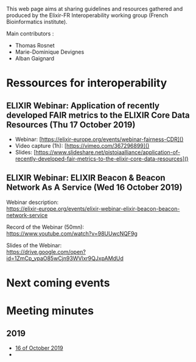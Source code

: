 This web page aims at sharing guidelines and resources gathered and produced by the Elixir-FR Interoperability working group (French Bioinformatics institute). 

Main contributors : 
  - Thomas Rosnet
  - Marie-Dominique Devignes
  - Alban Gaignard

# Ressources for interoperability

## ELIXIR Webinar: Application of recently developed FAIR metrics to the ELIXIR Core Data Resources (Thu 17 October 2019)
 - Webinar: [https://elixir-europe.org/events/webinar-fairness-CDR]()
 - Video capture (1h): [https://vimeo.com/367296899]()
 - Slides: [https://www.slideshare.net/pistoiaalliance/application-of-recently-developed-fair-metrics-to-the-elixir-core-data-resources]()

## ELIXIR Webinar: ELIXIR Beacon & Beacon Network As A Service (Wed 16 October 2019)

Webinar description:  
https://elixir-europe.org/events/elixir-webinar-elixir-beacon-beacon-network-service

Record of the Webinar (50mn):  
https://www.youtube.com/watch?v=98UUwcNQF9g

Slides of the Webinar:  
https://drive.google.com/open?id=1ZmCp_vpaO85wCjn93WVlxr9QJxpAMdUd



# Next coming events

# Meeting minutes
## 2019
 - [16 of October 2019](https://docs.google.com/document/d/1vgo-CniOngrJDmeh6sbtEzwtsqZMMpG-dBePMNakSPw/edit#heading=h.ps5gcxnf8axy)
 - 
